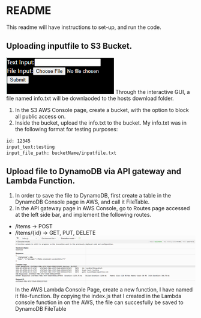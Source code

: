 #  README
This readme will have instructions to set-up, and run the code. 

## Uploading inputfile to S3 Bucket.

![.png failed to load](gui.png)
Through the interactive GUI, a file named info.txt will be  downlaoded to the hosts download folder.

1. In the S3 AWS Console page, create a bucket, with the option to block all public access on.
2. Inside the bucket, upload the info.txt to the bucket. My info.txt was in the following format for testing purposes:
```
id: 12345
input_text:testing
input_file_path: bucketName/inputfile.txt
```
## Upload file to DynamoDB via API gateway and Lambda Function.

1. In order to save the file to DynamoDB, first create a table in the DynamoDB Console page in AWS, and call it FileTable.
2. In the API gateway page in AWS Console, go to Routes page accessed at the left side bar, and implement the following routes.
  - /items -> POST
  - /items/{id} -> GET, PUT, DELETE
![.png failed to load](lambda.png)
In the AWS Lambda Console Page, create a new function, I have named it file-function.
By copying the index.js that I created in the Lambda console function in on the AWS, the file can succesfully be saved to DynamoDB FileTable
